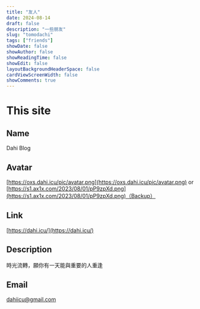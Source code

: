 ```yaml
---
title: "友人"
date: 2024-08-14
draft: false
description: "一些朋友"
slug: "tomodachi"
tags: ["friends"]
showDate: false
showAuthor: false
showReadingTime: false
showEdit: false
layoutBackgroundHeaderSpace: false
cardViewScreenWidth: false
showComments: true
---
```

# This site

## Name
Dahi Blog

## Avatar
[https://oxs.dahi.icu/pic/avatar.png](https://oxs.dahi.icu/pic/avatar.png)
or [https://s1.ax1x.com/2023/08/01/pP9zpXd.png](https://s1.ax1x.com/2023/08/01/pP9zpXd.png)（Backup）

## Link
[https://dahi.icu/](https://dahi.icu/)

## Description
時光流轉，願你有一天能與重要的人重逢

## Email
dahiicu@gmail.com

